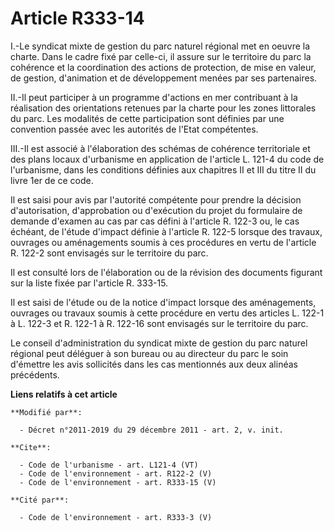 # Article R333-14

I.-Le syndicat mixte de gestion du parc naturel régional met en oeuvre la charte. Dans le cadre fixé par celle-ci, il assure
sur le territoire du parc la cohérence et la coordination des actions de protection, de mise en valeur, de gestion,
d'animation et de développement menées par ses partenaires. 

II.-Il peut participer à un programme d'actions en mer contribuant à la réalisation des orientations retenues par la charte
pour les zones littorales du parc. Les modalités de cette participation sont définies par une convention passée avec les
autorités de l'Etat compétentes. 

III.-Il est associé à l'élaboration des schémas de cohérence territoriale et des plans locaux d'urbanisme en application de
l'article L. 121-4 du code de l'urbanisme, dans les conditions définies aux chapitres II et III du titre II du livre 1er de
ce code. 

Il est saisi pour avis par l'autorité compétente pour prendre la décision d'autorisation, d'approbation ou d'exécution du
projet du formulaire de demande d'examen au cas par cas défini à l'article R. 122-3 ou, le cas échéant, de l'étude d'impact
définie à l'article R. 122-5 lorsque des travaux, ouvrages ou aménagements soumis à ces procédures en vertu de l'article R.
122-2 sont envisagés sur le territoire du parc. 

Il est consulté lors de l'élaboration ou de la révision des documents figurant sur la liste fixée par l'article R. 333-15. 

Il est saisi de l'étude ou de la notice d'impact lorsque des aménagements, ouvrages ou travaux soumis à cette procédure en
vertu des articles L. 122-1 à L. 122-3 et R. 122-1 à R. 122-16 sont envisagés sur le territoire du parc. 

Le conseil d'administration du syndicat mixte de gestion du parc naturel régional peut déléguer à son bureau ou au directeur
du parc le soin d'émettre les avis sollicités dans les cas mentionnés aux deux alinéas précédents.

**Liens relatifs à cet article**

	**Modifié par**:

	  - Décret n°2011-2019 du 29 décembre 2011 - art. 2, v. init.

	**Cite**:

	  - Code de l'urbanisme - art. L121-4 (VT)
	  - Code de l'environnement - art. R122-2 (V)
	  - Code de l'environnement - art. R333-15 (V)

	**Cité par**:

	  - Code de l'environnement - art. R333-3 (V)
